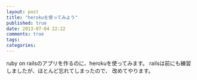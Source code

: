 ```yaml
---
layout: post
title: "herokuを使ってみよう"
published: true
date: 2013-07-04 22:22
comments: true
tags: 
categories: 
---
```


ruby on railsのアプリを作るのに、herokuを使ってみます。
railsは前にも練習しましたが、ほとんど忘れてしまったので、
改めてやります。


